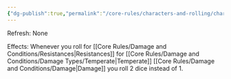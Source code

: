 ```yaml
---
{"dg-publish":true,"permalink":"/core-rules/characters-and-rolling/character-sheet/skills-and-flaws/skill-list/vitality/rank-3/temperately-hardened/"}
---
```


Refresh: None

Effects:
Whenever you roll for [[Core Rules/Damage and Conditions/Resistances\|Resistances]] for [[Core Rules/Damage and Conditions/Damage Types/Temperate\|Temperate]] [[Core Rules/Damage and Conditions/Damage\|Damage]] you roll 2 dice instead of 1.
